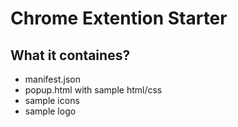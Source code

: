 # Chrome Extention Starter 


## What it containes?

- manifest.json
- popup.html with sample html/css
- sample icons
- sample logo



